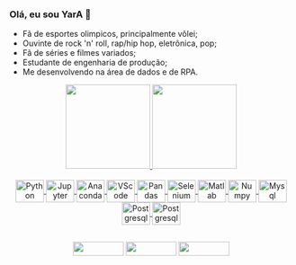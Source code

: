### Olá, eu sou YarA 👋
- Fã de esportes olimpicos, principalmente vôlei;
- Ouvinte de rock 'n' roll, rap/hip hop, eletrônica, pop;
- Fã de séries e filmes variados; 
- Estudante de engenharia de produção;
- Me desenvolvendo na área de dados e de RPA.

<div align="center">
  <a href="https://github.com/y93r">
  <img height="150em" src="https://github-readme-stats.vercel.app/api?username=y93r&show_icons=true&theme=codeSTACKr&include_all_commits=true&count_private=true"/>   
  <img height="150em" src="https://github-readme-stats.vercel.app/api/top-langs/?username=y93r&layout=compact&langs_count=7&theme=codeSTACKr"/>
</div>

<div align="center">
<div style="display: inline_block"><br>
<img align="center" alt="Python" height="40" width="50" src="https://cdn.jsdelivr.net/gh/devicons/devicon/icons/python/python-original-wordmark.svg">
<img align="center" alt="Jupyter" height="40" width="50" src="https://cdn.jsdelivr.net/gh/devicons/devicon/icons/jupyter/jupyter-original-wordmark.svg">
<img align="center" alt="Anaconda" height="40" width="50" src="https://cdn.jsdelivr.net/gh/devicons/devicon/icons/anaconda/anaconda-original-wordmark.svg" />
<img align="center" alt="VScode" height="40" width="50" src="https://cdn.jsdelivr.net/gh/devicons/devicon/icons/vscode/vscode-original-wordmark.svg" />
<img align="center" alt="Pandas" height="40" width="50" src="https://cdn.jsdelivr.net/gh/devicons/devicon/icons/pandas/pandas-original-wordmark.svg"/>
<img align="center" alt="Selenium" height="40" width="50" src="https://cdn.jsdelivr.net/gh/devicons/devicon/icons/selenium/selenium-original.svg" />
<img align="center" alt="Matlab" height="40" width="50" src="https://cdn.jsdelivr.net/gh/devicons/devicon/icons/matlab/matlab-original.svg" />
<img align="center" alt="Numpy" height="40" width="50" src="https://cdn.jsdelivr.net/gh/devicons/devicon/icons/numpy/numpy-original-wordmark.svg" />
<img align="center" alt="Mysql" height="40" width="50" src="https://cdn.jsdelivr.net/gh/devicons/devicon/icons/mysql/mysql-original-wordmark.svg">
<img align="center" alt="Postgresql" height="40" width="50" src="https://cdn.jsdelivr.net/gh/devicons/devicon/icons/postgresql/postgresql-plain-wordmark.svg" />
<img align="center" alt="Postgresql" height="40" width="50" src="https://cdn.jsdelivr.net/gh/devicons/devicon/icons/r/r-original.svg" />
                                             
                          
</div>

##

<div> 
<a href="https://www.linkedin.com/in/yara-de-oliveira-rufino/" target="_blank"><img height="25" width="90" src="https://img.shields.io/badge/-LinkedIn-%230077B5?style=for-the-badge&logo=linkedin&logoColor=white" target="_blank"></a> 
<a href="https://stackexchange.com/users/25587723/yara/" target="_blank"><img height="25" width="90" src="https://aleen42.github.io/badges/src/stackoverflow.svg" target="_blank"></a> 
<a href="https://www.kaggle.com/yaradeoliv" target="_blank"><img height="25" width="90" src="https://img.shields.io/badge/Kaggle-20BEFF?style=for-the-badge&logo=Kaggle&logoColor=white" target="_blank"></a> 

</div>
